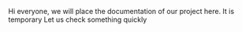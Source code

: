 Hi everyone, we will place the documentation of our project here.
It is temporary
Let us check something quickly 
